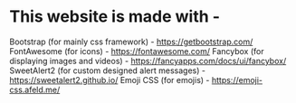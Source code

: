 # This website is made with -


Bootstrap (for mainly css framework) - https://getbootstrap.com/
FontAwesome (for icons) - https://fontawesome.com/
Fancybox (for displaying images and videos) - https://fancyapps.com/docs/ui/fancybox/
SweetAlert2 (for custom designed alert messages) - https://sweetalert2.github.io/
Emoji CSS (for emojis) - https://emoji-css.afeld.me/
